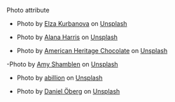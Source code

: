 


Photo attribute
- Photo by <a href="https://unsplash.com/@kurbanova?utm_source=unsplash&utm_medium=referral&utm_content=creditCopyText">Elza Kurbanova</a> on <a href="https://unsplash.com/s/photos/ice-cream?utm_source=unsplash&utm_medium=referral&utm_content=creditCopyText">Unsplash</a> 

- Photo by <a href="https://unsplash.com/@alanaharris?utm_source=unsplash&utm_medium=referral&utm_content=creditCopyText">Alana Harris</a> on <a href="https://unsplash.com/s/photos/ice-cream?utm_source=unsplash&utm_medium=referral&utm_content=creditCopyText">Unsplash</a>

- Photo by <a href="https://unsplash.com/@americanheritagechocolate?utm_source=unsplash&utm_medium=referral&utm_content=creditCopyText">American Heritage Chocolate</a> on <a href="https://unsplash.com/s/photos/ice-cream?utm_source=unsplash&utm_medium=referral&utm_content=creditCopyText">Unsplash</a>
  
-Photo by <a href="https://unsplash.com/@amyshamblen?utm_source=unsplash&utm_medium=referral&utm_content=creditCopyText">Amy Shamblen</a> on <a href="https://unsplash.com/s/photos/ice-cream?utm_source=unsplash&utm_medium=referral&utm_content=creditCopyText">Unsplash</a>
  
- Photo by <a href="https://unsplash.com/@abillion?utm_source=unsplash&utm_medium=referral&utm_content=creditCopyText">abillion</a> on <a href="https://unsplash.com/s/photos/ice-cream?utm_source=unsplash&utm_medium=referral&utm_content=creditCopyText">Unsplash</a>
  
- Photo by <a href="https://unsplash.com/@artic_studios?utm_source=unsplash&utm_medium=referral&utm_content=creditCopyText">Daniel Öberg</a> on <a href="https://unsplash.com/s/photos/ice-cream?utm_source=unsplash&utm_medium=referral&utm_content=creditCopyText">Unsplash</a>
  
  